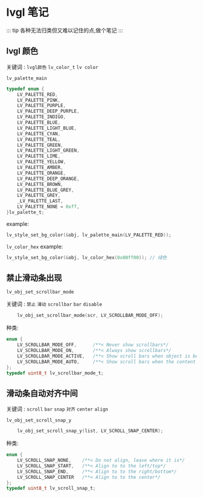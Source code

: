 # lvgl 笔记

::: tip
各种无法归类但又难以记住的点,做个笔记
:::

## lvgl 颜色

关键词 : `lvgl颜色` `lv_color_t` `lv color`

`lv_palette_main`

```c
typedef enum {
    LV_PALETTE_RED,
    LV_PALETTE_PINK,
    LV_PALETTE_PURPLE,
    LV_PALETTE_DEEP_PURPLE,
    LV_PALETTE_INDIGO,
    LV_PALETTE_BLUE,
    LV_PALETTE_LIGHT_BLUE,
    LV_PALETTE_CYAN,
    LV_PALETTE_TEAL,
    LV_PALETTE_GREEN,
    LV_PALETTE_LIGHT_GREEN,
    LV_PALETTE_LIME,
    LV_PALETTE_YELLOW,
    LV_PALETTE_AMBER,
    LV_PALETTE_ORANGE,
    LV_PALETTE_DEEP_ORANGE,
    LV_PALETTE_BROWN,
    LV_PALETTE_BLUE_GREY,
    LV_PALETTE_GREY,
    _LV_PALETTE_LAST,
    LV_PALETTE_NONE = 0xff,
}lv_palette_t;
```

example:

```c
lv_style_set_bg_color(&obj, lv_palette_main(LV_PALETTE_RED));
```

`lv_color_hex`
example:

```c
lv_style_set_bg_color(&obj, lv_color_hex(0x00ff00)); // 绿色
```

## 禁止滑动条出现

`lv_obj_set_scrollbar_mode`

关键词 : `禁止` `滑动` `scrollbar` `bar` `disable`


```c
    lv_obj_set_scrollbar_mode(scr, LV_SCROLLBAR_MODE_OFF);
```
种类:
```c
enum {
    LV_SCROLLBAR_MODE_OFF,      /**< Never show scrollbars*/
    LV_SCROLLBAR_MODE_ON,       /**< Always show scrollbars*/
    LV_SCROLLBAR_MODE_ACTIVE,   /**< Show scroll bars when object is being scrolled*/
    LV_SCROLLBAR_MODE_AUTO,     /**< Show scroll bars when the content is large enough to be scrolled*/
};
typedef uint8_t lv_scrollbar_mode_t;
```

## 滑动条自动对齐中间

关键词 : `scroll` `bar` `snap` `对齐` `center` `align`

`lv_obj_set_scroll_snap_y`

```c
    lv_obj_set_scroll_snap_y(list, LV_SCROLL_SNAP_CENTER);
```
种类:
```c
enum {
    LV_SCROLL_SNAP_NONE,    /**< Do not align, leave where it is*/
    LV_SCROLL_SNAP_START,   /**< Align to to the left/top*/
    LV_SCROLL_SNAP_END,     /**< Align to to the right/bottom*/
    LV_SCROLL_SNAP_CENTER   /**< Align to to the center*/
};
typedef uint8_t lv_scroll_snap_t;
```
